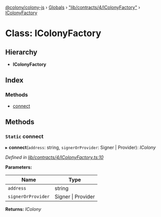 [@colony/colony-js](../README.md) › [Globals](../globals.md) › ["lib/contracts/4/IColonyFactory"](../modules/_lib_contracts_4_icolonyfactory_.md) › [IColonyFactory](_lib_contracts_4_icolonyfactory_.icolonyfactory.md)

# Class: IColonyFactory

## Hierarchy

* **IColonyFactory**

## Index

### Methods

* [connect](_lib_contracts_4_icolonyfactory_.icolonyfactory.md#static-connect)

## Methods

### `Static` connect

▸ **connect**(`address`: string, `signerOrProvider`: Signer | Provider): *IColony*

*Defined in [lib/contracts/4/IColonyFactory.ts:10](https://github.com/JoinColony/colonyJS/blob/3e623ff/lib/contracts/4/IColonyFactory.ts#L10)*

**Parameters:**

Name | Type |
------ | ------ |
`address` | string |
`signerOrProvider` | Signer &#124; Provider |

**Returns:** *IColony*
